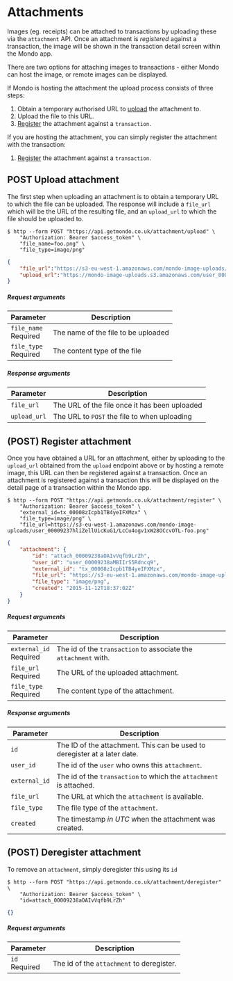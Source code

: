 # Attachments

Images (eg. receipts) can be attached to transactions by uploading these via the `attachment` API. Once an attachment is *registered* against a transaction, the image will be shown in the transaction detail screen within the Mondo app.

There are two options for attaching images to transactions - either Mondo can host the image, or remote images can be displayed.

If Mondo is hosting the attachment the upload process consists of three steps:

1. Obtain a temporary authorised URL to [upload](#upload-attachment) the attachment to.
2. Upload the file to this URL.
3. [Register](#register-attachment) the attachment against a `transaction`.

If you are hosting the attachment, you can simply register the attachment with the transaction:

1. [Register](#register-attachment) the attachment against a `transaction`.

## POST Upload attachment

The first step when uploading an attachment is to obtain a temporary URL to which the file can be uploaded. The response will include a `file_url` which will be the URL of the resulting file, and an `upload_url` to which the file should be uploaded to.

```shell
$ http --form POST "https://api.getmondo.co.uk/attachment/upload" \
    "Authorization: Bearer $access_token" \
    "file_name=foo.png" \
  	"file_type=image/png"
```

```json
{
    "file_url":"https://s3-eu-west-1.amazonaws.com/mondo-image-uploads/user_00009237hliZellUicKuG1/LcCu4ogv1xW28OCcvOTL-foo.png",
    "upload_url":"https://mondo-image-uploads.s3.amazonaws.com/user_00009237hliZellUicKuG1/LcCu4ogv1xW28OCcvOTL-foo.png?AWSAccessKeyId=AKIAIR3IFH6UCTCXB5PQ\u0026Expires=1447353431\u0026Signature=k2QeDCCQQHaZeynzYKckejqXRGU%!D(MISSING)"
}
```

##### Request arguments

<span class="hide">Parameter</span> | <span class="hide">Description</span>
------------------------------------|--------------------------------------
`file_name`<br><span class="label">Required</span>|The name of the file to be uploaded
`file_type`<br><span class="label">Required</span>|The content type of the file

##### Response arguments

<span class="hide">Parameter</span> | <span class="hide">Description</span>
------------------------------------|--------------------------------------
`file_url`|The URL of the file once it has been uploaded
`upload_url`|The URL to `POST` the file to when uploading


## (POST) Register attachment

Once you have obtained a URL for an attachment, either by uploading to the `upload_url` obtained from the `upload` endpoint above or by hosting a remote image, this URL can then be registered against a transaction. Once an attachment is registered against a transaction this will be displayed on the detail page of a transaction within the Mondo app.

```shell
$ http --form POST "https://api.getmondo.co.uk/attachment/register" \
    "Authorization: Bearer $access_token" \
    "external_id=tx_00008zIcpb1TB4yeIFXMzx" \
  	"file_type=image/png" \
    "file_url=https://s3-eu-west-1.amazonaws.com/mondo-image-uploads/user_00009237hliZellUicKuG1/LcCu4ogv1xW28OCcvOTL-foo.png"
```

```json
{
    "attachment": {
        "id": "attach_00009238aOAIvVqfb9LrZh",
        "user_id": "user_00009238aMBIIrS5Rdncq9",
        "external_id": "tx_00008zIcpb1TB4yeIFXMzx",
        "file_url": "https://s3-eu-west-1.amazonaws.com/mondo-image-uploads/user_00009237hliZellUicKuG1/LcCu4ogv1xW28OCcvOTL-foo.png",
        "file_type": "image/png",
        "created": "2015-11-12T18:37:02Z"
    }
}
```

##### Request arguments

<span class="hide">Parameter</span> | <span class="hide">Description</span>
------------------------------------|--------------------------------------
`external_id`<br><span class="label">Required</span>|The id of the `transaction` to associate the `attachment` with.
`file_url`<br><span class="label">Required</span>|The URL of the uploaded attachment.
`file_type`<br><span class="label">Required</span>|The content type of the attachment.

##### Response arguments

<span class="hide">Parameter</span> | <span class="hide">Description</span>
------------------------------------|--------------------------------------
`id`|The ID of the attachment. This can be used to deregister at a later date.
`user_id`|The id of the `user` who owns this `attachment`.
`external_id`|The id of the `transaction` to which the `attachment` is attached.
`file_url`|The URL at which the `attachment` is available.
`file_type`|The file type of the `attachment`.
`created`|The timestamp *in UTC* when the attachment was created.

## (POST) Deregister attachment

To remove an `attachment`, simply deregister this using its `id`

```shell
$ http --form POST "https://api.getmondo.co.uk/attachment/deregister" \
    "Authorization: Bearer $access_token" \
    "id=attach_00009238aOAIvVqfb9LrZh"
```

```json
{}
```

##### Request arguments

<span class="hide">Parameter</span> | <span class="hide">Description</span>
------------------------------------|--------------------------------------
`id`<br><span class="label">Required</span>|The id of the `attachment` to deregister.
